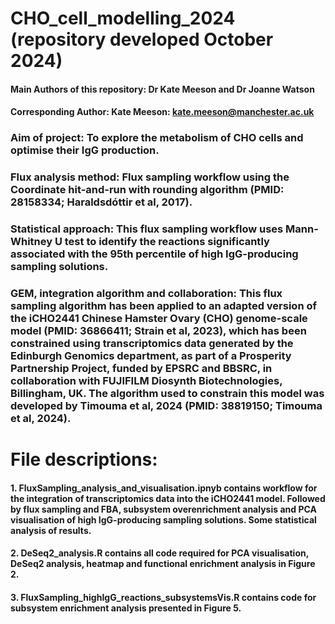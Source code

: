 # **CHO_cell_modelling_2024** (repository developed October 2024)
#### **Main Authors** of this repository: Dr Kate Meeson and Dr Joanne Watson
#### **Corresponding Author:** Kate Meeson: kate.meeson@manchester.ac.uk
### **Aim of project:** To explore the metabolism of CHO cells and optimise their IgG production.
### **Flux analysis method:** Flux sampling workflow using the Coordinate hit-and-run with rounding algorithm (PMID: 28158334; Haraldsdóttir et al, 2017).
### **Statistical approach:** This flux sampling workflow uses Mann-Whitney U test to identify the reactions significantly associated with the 95th percentile of high IgG-producing sampling solutions.
### **GEM, integration algorithm and collaboration:** This flux sampling algorithm has been applied to an adapted version of the iCHO2441 Chinese Hamster Ovary (CHO) genome-scale model (PMID: 36866411; Strain et al, 2023), which has been constrained using transcriptomics data generated by the Edinburgh Genomics department, as part of a Prosperity Partnership Project, funded by EPSRC and BBSRC, in collaboration with FUJIFILM Diosynth Biotechnologies, Billingham, UK. The algorithm used to constrain this model was developed by Timouma et al, 2024 (PMID: 38819150; Timouma et al, 2024).
# File descriptions:
#### 1. FluxSampling_analysis_and_visualisation.ipnyb contains workflow for the integration of transcriptomics data into the iCHO2441 model. Followed by flux sampling and FBA, subsystem overenrichment analysis and PCA visualisation of high IgG-producing sampling solutions. Some statistical analysis of results.
#### 2. DeSeq2_analysis.R contains all code required for PCA visualisation, DeSeq2 analysis, heatmap and functional enrichment analysis in Figure 2.
#### 3. FluxSampling_highIgG_reactions_subsystemsVis.R contains code for subsystem enrichment analysis presented in Figure 5.
